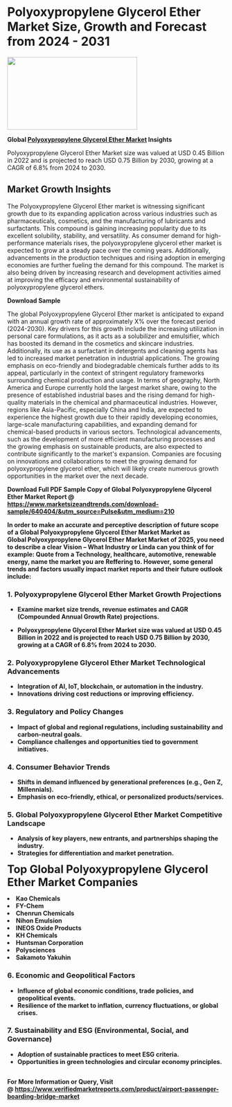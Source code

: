 <H1>Polyoxypropylene Glycerol Ether Market Size, Growth and Forecast from 2024 - 2031</H1><img class="aligncenter size-medium wp-image-584254" src="https://thirdeyenews.in/wp-content/uploads/2024/09/Global-Market-Research-300x168.jpeg" alt="" width="300" height="168" /><p><strong>Global&nbsp;<a href="https://www.marketsizeandtrends.com/download-sample/640404/&amp;utm_source=Pulse&amp;utm_medium=210">Polyoxypropylene Glycerol Ether Market</a> Insights</strong></p><p>Polyoxypropylene Glycerol Ether Market size was valued at USD 0.45 Billion in 2022 and is projected to reach USD 0.75 Billion by 2030, growing at a CAGR of 6.8% from 2024 to 2030.</p><p><h2>Market Growth Insights</h2> <p>The Polyoxypropylene Glycerol Ether market is witnessing significant growth due to its expanding application across various industries such as pharmaceuticals, cosmetics, and the manufacturing of lubricants and surfactants. This compound is gaining increasing popularity due to its excellent solubility, stability, and versatility. As consumer demand for high-performance materials rises, the polyoxypropylene glycerol ether market is expected to grow at a steady pace over the coming years. Additionally, advancements in the production techniques and rising adoption in emerging economies are further fueling the demand for this compound. The market is also being driven by increasing research and development activities aimed at improving the efficacy and environmental sustainability of polyoxypropylene glycerol ethers.</p> <p><strong>Download Sample</strong></p> <p>The global Polyoxypropylene Glycerol Ether market is anticipated to expand with an annual growth rate of approximately X% over the forecast period (2024-2030). Key drivers for this growth include the increasing utilization in personal care formulations, as it acts as a solubilizer and emulsifier, which has boosted its demand in the cosmetics and skincare industries. Additionally, its use as a surfactant in detergents and cleaning agents has led to increased market penetration in industrial applications. The growing emphasis on eco-friendly and biodegradable chemicals further adds to its appeal, particularly in the context of stringent regulatory frameworks surrounding chemical production and usage. In terms of geography, North America and Europe currently hold the largest market share, owing to the presence of established industrial bases and the rising demand for high-quality materials in the chemical and pharmaceutical industries. However, regions like Asia-Pacific, especially China and India, are expected to experience the highest growth due to their rapidly developing economies, large-scale manufacturing capabilities, and expanding demand for chemical-based products in various sectors. Technological advancements, such as the development of more efficient manufacturing processes and the growing emphasis on sustainable products, are also expected to contribute significantly to the market's expansion. Companies are focusing on innovations and collaborations to meet the growing demand for polyoxypropylene glycerol ether, which will likely create numerous growth opportunities in the market over the next decade.</p> <p><strong></p><p><span class=""><strong>Download Full PDF Sample Copy of Global Polyoxypropylene Glycerol Ether Market Report</strong> @ <a href="https://www.marketsizeandtrends.com/download-sample/640404/&amp;utm_source=Pulse&amp;utm_medium=210" target="_blank">https://www.marketsizeandtrends.com/download-sample/640404/&amp;utm_source=Pulse&amp;utm_medium=210</a></span></p><p>In order to make an accurate and perceptive description of future scope of a Global&nbsp;Polyoxypropylene Glycerol Ether Market Market as Global&nbsp;Polyoxypropylene Glycerol Ether Market Market of 2025, you need to describe a clear Vision &ndash; What Industry or Linda can you think of for example: Quote from a Technology, healthcare, automotive, renewable energy, name the market you are Reffering to. However, some general trends and factors usually impact market reports and their future outlook include:</p><h3>1.&nbsp;<strong>Polyoxypropylene Glycerol Ether Market Growth Projections</strong></h3><ul><li>Examine market size trends, revenue estimates and CAGR (Compounded Annual Growth Rate) projections.</li><li><p>Polyoxypropylene Glycerol Ether Market size was valued at USD 0.45 Billion in 2022 and is projected to reach USD 0.75 Billion by 2030, growing at a CAGR of 6.8% from 2024 to 2030.</p></li></ul><h3>2.&nbsp;<strong>Polyoxypropylene Glycerol Ether Market Technological Advancements</strong></h3><ul><li>Integration of AI, IoT, blockchain, or automation in the industry.</li><li>Innovations driving cost reductions or improving efficiency.</li></ul><h3>3.&nbsp;<strong>Regulatory and Policy Changes</strong></h3><ul><li>Impact of global and regional regulations, including sustainability and carbon-neutral goals.</li><li>Compliance challenges and opportunities tied to government initiatives.</li></ul><h3>4.&nbsp;<strong>Consumer Behavior Trends</strong></h3><ul><li>Shifts in demand influenced by generational preferences (e.g., Gen Z, Millennials).</li><li>Emphasis on eco-friendly, ethical, or personalized products/services.</li></ul><h3>5.&nbsp;<strong>Global Polyoxypropylene Glycerol Ether Market Competitive Landscape</strong></h3><ul><li>Analysis of key players, new entrants, and partnerships shaping the industry.</li><li>Strategies for differentiation and market penetration.</li></ul><p data-pm-slice="1 1 []"><span style="color: inherit; font-family: inherit; font-size: 25px;">Top Global Polyoxypropylene Glycerol Ether Market Companies</span></p><div class="" data-test-id=""><p><li>Kao Chemicals</li><li> FY-Chem</li><li> Chenrun Chemicals</li><li> Nihon Emulsion</li><li> INEOS Oxide Products</li><li> KH Chemicals</li><li> Huntsman Corporation</li><li> Polysciences</li><li> Sakamoto Yakuhin</li></p></div><h3>6.&nbsp;<strong>Economic and Geopolitical Factors</strong></h3><ul><li>Influence of global economic conditions, trade policies, and geopolitical events.</li><li>Resilience of the market to inflation, currency fluctuations, or global crises.</li></ul><h3>7.&nbsp;<strong>Sustainability and ESG (Environmental, Social, and Governance)</strong></h3><ul><li>Adoption of sustainable practices to meet ESG criteria.</li><li>Opportunities in green technologies and circular economy principles.</li></ul><h2><strong style="font-size: 14px;">For More Information or Query, Visit @&nbsp;</strong><a style="background-color: #ffffff; font-size: 14px;" href="https://www.marketsizeandtrends.com/report/polyoxypropylene-glycerol-ether-market/" target="_blank">https://www.verifiedmarketreports.com/product/airport-passenger-boarding-bridge-market</a></h2>
